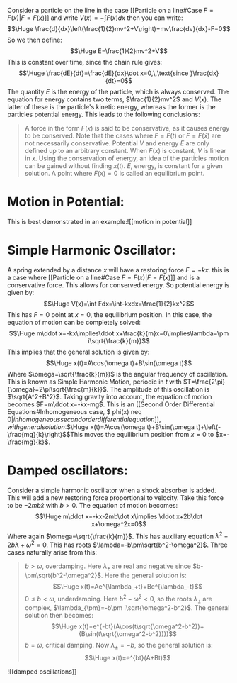 Consider a particle on the line in the case [[Particle on a line#Case $F=F(x)$|$F=F(x)$]] and write $V(x)=-\int F(x)dx$ then you can write:$$\Huge \frac{d}{dx}\left(\frac{1}{2}mv^2+V\right)=mv\frac{dv}{dx}-F=0$$So we then define:$$\Huge E=\frac{1}{2}mv^2+V$$This is constant over time, since the chain rule gives:$$\Huge \frac{dE}{dt}=\frac{dE}{dx}\dot x=0,\,\text{since }\frac{dx}{dt}=0$$The quantity $E$ is the energy of the particle, which is always conserved. The equation for energy contains two terms, $\frac{1}{2}mv^2$ and $V(x)$. The latter of these is the particle's kinetic energy, whereas the former is the particles potential energy. This leads to the following conclusions:
> A force in the form $F(x)$ is said to be conservative, as it causes energy to be conserved. Note that the cases where $F=F(t)$ or $F=F(\dot x)$ are not necessarily conservative.
> Potential $V$ and energy $E$ are only defined up to an arbitrary constant.
> When $F(x)$ is constant, $V$ is linear in $x$.
> Using the conservation of energy, an idea of the particles motion can be gained without finding $x(t)$.
> $E$, energy, is constant for a given solution.
> A point where $F(x)=0$ is called an equilibrium point.

# Motion in Potential:

This is best demonstrated in an example:![[motion in potential]]

# Simple Harmonic Oscillator:

A spring extended by a distance $x$ will have a restoring force $F=-kx$. this is a case where [[Particle on a line#Case $F=F(x)$|$F=F(x)$]] and is a conservative force. This allows for conserved energy. So potential energy is given by:$$\Huge V(x)=\int Fdx=\int-kxdx=\frac{1}{2}kx^2$$This has $F=0$ point at $x=0$, the equilibrium position. In this case, the equation of motion can be completely solved:$$\Huge m\ddot x=-kx\implies\ddot x+\frac{k}{m}x=0\implies\lambda=\pm i\sqrt{\frac{k}{m}}$$This implies that the general solution is given by:$$\Huge x(t)=A\cos(\omega t)+B\sin(\omega t)$$Where $\omega=\sqrt{\frac{k}{m}}$ is the angular frequency of oscillation. This is known as Simple Harmonic Motion, periodic in $t$ with $T=\frac{2\pi}{\omega}=2\pi\sqrt{\frac{m}{k}}$. The amplitude of this oscillation is $\sqrt{A^2+B^2}$. Taking gravity into account, the equation of motion becomes $F=m\ddot x=-kx-mg$. This is an [[Second Order Differential Equations#Inhomogeneous case, $ phi(x) neq 0$|inhomogeneous second order differential equation]], with general solution:$$\Huge x(t)=A\cos(\omega t)+B\sin(\omega t)+\left(-\frac{mg}{k}\right)$$This moves the equilibrium position from $x=0$ to $x=-\frac{mg}{k}$.

# Damped oscillators:

Consider a simple harmonic oscillator when a shock absorber is added. This will add a new restoring force proportional to velocity. Take this force to be $-2mb\dot x$ with $b>0$. The equation of motion becomes:$$\Huge m\ddot x=-kx-2mb\dot x\implies \ddot x+2b\dot x+\omega^2x=0$$Where again $\omega=\sqrt{\frac{k}{m}}$. This has auxiliary equation $\lambda^2+2b\lambda+\omega^2=0$. This has roots $\lambda=-b\pm\sqrt{b^2-\omega^2}$. Three cases naturally arise from this:
> $b>\omega$, overdamping. Here $\lambda_\pm$ are real and negative since $b-\pm\sqrt{b^2-\omega^2}$. Here the general solution is:$$\Huge x(t)=Ae^{\lambda_+t}+Be^{\lambda_-t}$$
> $0\leq b<\omega$, underdamping. Here $b^2-\omega^2<0$, so the roots $\lambda_\pm$ are complex, $\lambda_{\pm}=-b\pm i\sqrt{\omega^2-b^2}$. The general solution then becomes:$$\Huge x(t)=e^{-bt}(A\cos(t\sqrt{\omega^2-b^2})+{B\sin(t\sqrt{\omega^2-b^2})})$$
> $b=\omega$, critical damping. Now $\lambda_\pm=-b$, so the general solution is:$$\Huge x(t)=e^{bt}(A+Bt)$$

![[damped oscillations]]